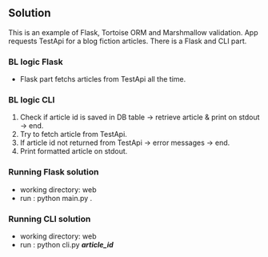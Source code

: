 ## Solution

This is an example of Flask, Tortoise ORM and Marshmallow validation. App requests TestApi for a blog fiction articles.
There is a Flask and CLI part.

### BL logic Flask

- Flask part fetchs articles from TestApi all the time.

### BL logic CLI

1. Check if article id is saved in DB table -> retrieve article & print on stdout -> end.
2. Try to fetch article from TestApi.
3. If article id not returned from TestApi -> error messages -> end.
4. Print formatted article on stdout.

### Running Flask solution
- working directory: web 
- run : python main.py .

### Running CLI solution
- working directory: web 
- run : python cli.py ***article_id***

